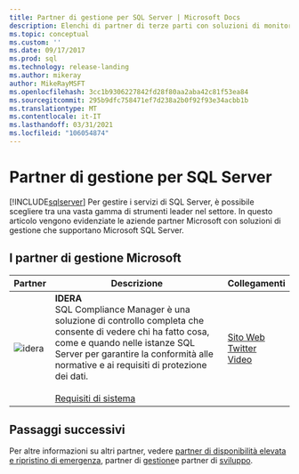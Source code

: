 ```yaml
---
title: Partner di gestione per SQL Server | Microsoft Docs
description: Elenchi di partner di terze parti con soluzioni di monitoraggio per SQL Server.
ms.topic: conceptual
ms.custom: ''
ms.date: 09/17/2017
ms.prod: sql
ms.technology: release-landing
ms.author: mikeray
author: MikeRayMSFT
ms.openlocfilehash: 3cc1b9306227842fd28f80aa2aba42c81f53ea84
ms.sourcegitcommit: 295b9dfc758471ef7d238a2b0f92f93e34acbb1b
ms.translationtype: MT
ms.contentlocale: it-IT
ms.lasthandoff: 03/31/2021
ms.locfileid: "106054874"
---
```

# <a name="sql-server-managing-partners"></a>Partner di gestione per SQL Server
[!INCLUDE[sqlserver](../includes/applies-to-version/sqlserver.md)]
Per gestire i servizi di SQL Server, è possibile scegliere tra una vasta gamma di strumenti leader nel settore.  In questo articolo vengono evidenziate le aziende partner Microsoft con soluzioni di gestione che supportano Microsoft SQL Server.

## <a name="our-management-partners"></a>I partner di gestione Microsoft

| Partner | Descrizione | Collegamenti |
| --- | --- | --- |
|![idera][1] |**IDERA**<br>SQL Compliance Manager è una soluzione di controllo completa che consente di vedere chi ha fatto cosa, come e quando nelle istanze SQL Server per garantire la conformità alle normative e ai requisiti di protezione dei dati.<br><br>[Requisiti di sistema][idera_requirements]|<!--[Marketplace][idera_marketplace]<br>-->[Sito Web][idera_website]<br>[Twitter][idera_twitter]<br>[Video][idera_youtube] |

## <a name="next-steps"></a>Passaggi successivi
Per altre informazioni su altri partner, vedere [partner di disponibilità elevata e ripristino di emergenza][hadr_partners], partner di [gestione][monitor_partners]e partner di [sviluppo][dev_partners].

<!--Image references-->
[1]: ./media/partner-hadr-sql-server/idera-logo.png


<!--Article links-->
[hadr_partners]: ./partner-hadr-sql-server.md
[monitor_partners]: ./partner-monitor-sql-server.md
[dev_partners]: ./partner-dev-sql-server.md

<!--Website links -->

[idera_website]: https://www.idera.com/productssolutions/sqlserver/sqlcompliancemanager

<!--Get Started Links-->

<!--Datasheet Links-->

<!--Marketplace Links -->
<!----Not available[idera_marketplace]:https://azure.microsoft.com/marketplace/-->

<!--Press links-->
<!--[idera_press]:-->

<!--YouTube links-->
[idera_youtube]: https://www.idera.com/resourcecentral/videos/overview-of-sql-compliance-manager

<!--Twitter links-->
[idera_twitter]:https://twitter.com/Idera_Software

<!--Supported Systems-->
[idera_requirements]: https://www.idera.com/productssolutions/sqlserver/sqlcompliancemanager/systemrequirements
